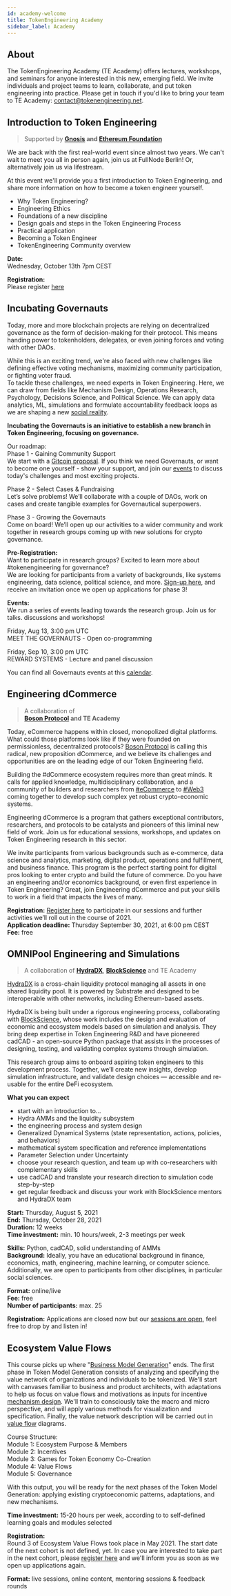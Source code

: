 ```yaml
---
id: academy-welcome
title: TokenEngineering Academy
sidebar_label: Academy
---
```

## About

The TokenEngineering Academy (TE Academy) offers lectures, workshops, and seminars for anyone interested in this new, emerging field. We invite individuals and project teams to learn, collaborate, and put token engineering into practice. Please get in touch if you'd like to bring your team to TE Academy: <contact@tokenengineering.net>. 

## Introduction to Token Engineering

> Supported by
> **[Gnosis](https://gnosis.io/) and [Ethereum Foundation](https://www.devcon.org/en/#road-to-devcon)**

We are back with the first real-world event since almost two years. We can't wait to meet you all in person again, join us at FullNode Berlin!
Or, alternatively join us via lifestream.

At this event we'll provide you a first introduction to Token Engineering, and share more information on how to become a token engineer yourself.

- Why Token Engineering?
- Engineering Ethics
- Foundations of a new discipline
- Design goals and steps in the Token Engineering Process
- Practical application
- Becoming a Token Engineer
- TokenEngineering Community overview
  
**Date:**  
Wednesday, October 13th 7pm CEST 

**Registration:**  
Please register [here](https://forms.gle/JvMQNFnNAFpqfrM18)

## Incubating Governauts

Today, more and more blockchain projects are relying on decentralized governance as the form of decision-making for their protocol. This means handing power to tokenholders, delegates, or even joining forces and voting with other DAOs.

While this is an exciting trend, we're also faced with new challenges like defining effective voting mechanisms, maximizing community participation, or fighting voter fraud.  
To tackle these challenges, we need experts in Token Engineering.
Here, we can draw from fields like Mechanism Design, Operations Research, Psychology, Decisions Science, and Political Science. We can apply data analytics, ML, simulations and formulate accountability feedback loops as we are shaping a new [social reality](https://medium.com/block-science/algorithms-as-policy-44e289d34a65). 

**Incubating the Governauts is an initiative to establish a new branch in Token Engineering, focusing on governance.** 

Our roadmap:  
Phase 1 - Gaining Community Support  
We start with a [Gitcoin proposal](https://gitcoin.co/grants/2978/incubating-governauts). If you think we need Governauts, or want to become one yourself - show your support, and join our [events](https://twitter.com/governancedao) to discuss today's challenges and most exciting projects.

Phase 2 - Select Cases & Fundraising  
Let’s solve problems! We’ll collaborate with a couple of DAOs, work on cases and create tangible examples for Governautical superpowers.

Phase 3 - Growing the Governauts  
Come on board! We’ll open up our activities to a wider community and work together in research groups coming up with new solutions for crypto governance.

**Pre-Registration:**  
Want to participate in research groups? Excited to learn more about #tokenengineering for governance?  
We are looking for participants from a variety of backgrounds, like systems engineering, data science, political science, and more.
[Sign-up here](https://forms.gle/zNNLdi8aUKystz3QA), and receive an invitation once we open up applications for phase 3!

**Events:**  
We run a series of events leading towards the research group. Join us for talks. discussions and workshops!  

Friday, Aug 13, 3:00 pm UTC  
MEET THE GOVERNAUTS - Open co-programming

Friday, Sep 10, 3:00 pm UTC  
REWARD SYSTEMS - Lecture and panel discussion

You can find all Governauts events at this [calendar](https://calendar.google.com/calendar/u/1?cid=Y19nYmU0Y2JwaWhqaHRybGRiamIwOWw2Mzdzb0Bncm91cC5jYWxlbmRhci5nb29nbGUuY29t).





## Engineering dCommerce

> A collaboration of  
> **[Boson Protocol](https://bosonprotocol.io) and TE Academy**

Today, eCommerce happens within closed, monopolized digital platforms. What could those platforms look like if they were founded on permissionless, decentralized protocols? [Boson Protocol](https://www.bosonprotocol.io) is calling this radical, new proposition dCommerce, and we believe its challenges and opportunities are on the leading edge of our Token Engineering field. 

Building the #dCommerce ecosystem requires more than great minds. It calls for applied knowledge, multidisciplinary collaboration, and a community of builders and researchers from [#eCommerce](https://twitter.com/hashtag/eCommerce?src=hashtag_click) to [#Web3](https://twitter.com/hashtag/Web3?src=hashtag_click) coming together to develop such complex yet robust crypto-economic systems.

Engineering dCommerce is a program that gathers exceptional contributors, researchers, and protocols to be catalysts and pioneers of this liminal new field of work. Join us for educational sessions, workshops, and updates on Token Engineering research in this sector.

We invite participants from various backgrounds such as e-commerce, data science and analytics, marketing, digital product, operations and fulfillment, and business finance. This program is the perfect starting point for digital pros looking to enter crypto and build the future of commerce.
Do you have an engineering and/or economics background, or even first experience in Token Engineering? Great, join Engineering dCommerce and put your skills to work in a field that impacts the lives of many.

**Registration:**
[Register here](https://forms.gle/g3L5WBLCRZLp7ezu8) to participate in our sessions and further activities we’ll roll out in the course of 2021.  
**Application deadline:** Thursday September 30, 2021, at 6:00 pm CEST  
**Fee:** free


## OMNIPool Engineering and Simulations

> A collaboration of 
> **[HydraDX](https://hydradx.io/)**, **[BlockScience](https://block.science/)** and TE Academy

[HydraDX](https://hydradx.io/) is a cross-chain liquidity protocol managing all assets in one shared liquidity pool. It is powered by Substrate and designed to be interoperable with other networks, including Ethereum-based assets.

HydraDX is being built under a rigorous engineering process, collaborating with [BlockScience](https://block.science/), whose work includes the design and evaluation of economic and ecosystem models based on simulation and analysis. They bring deep expertise in Token Engineering R&D and have pioneered cadCAD - an open-source Python package that assists in the processes of designing, testing, and validating complex systems through simulation.

This research group aims to onboard aspiring token engineers to this development process. Together, we’ll create new insights, develop simulation infrastructure, and validate design choices — accessible and re-usable for the entire DeFi ecosystem.

**What you can expect**
* start with an introduction to... 
* Hydra AMMs and the liquidity subsystem
* the engineering process and system design
* Generalized Dynamical Systems (state representation, actions, policies, and behaviors)
* mathematical system specification and reference implementations
* Parameter Selection under Uncertainty
* choose your research question, and team up with co-researchers with complementary skills
* use cadCAD and translate your research direction to simulation code step-by-step
* get regular feedback and discuss your work with BlockScience mentors and HydraDX team

**Start:** Thursday, August 5, 2021  
**End:** Thursday, October 28, 2021  
**Duration:** 12 weeks  
**Time investment:** min. 10 hours/week, 2-3 meetings per week 

**Skills:** Python, cadCAD, solid understanding of AMMs  
**Background:** Ideally, you have an educational background in finance, economics, math, engineering, machine learning, or computer science. Additionally, we are open to participants from other disciplines, in particular social sciences. 

**Format:** online/live  
**Fee:** free  
**Number of participants:** max. 25  

**Registration:** Applications are closed now but our [sessions are open](https://discord.gg/UEBQUmAg7q), feel free to drop by and listen in! 



## Ecosystem Value Flows

This course picks up where "[Business Model Generation](https://en.wikipedia.org/wiki/Business_Model_Canvas#cite_note-Osterwalder2010-3)" ends. The first phase in Token Model Generation consists of analyzing and specifying the value network of organizations and individuals to be tokenized. We'll start with canvases familiar to business and product architects, with adaptations to help us focus on value flows and motivations as inputs for incentive [mechanism design](https://en.wikipedia.org/wiki/Mechanism_design). We'll train to consciously take the macro and micro perspective, and will apply various methods for visualization and specification. Finally, the value network description will be carried out in [value flow](https://systemic2016.wordpress.com/system-dynamics-stock-and-flow-modelling/) diagrams.  

Course Structure:  
Module 1: Ecosystem Purpose & Members  
Module 2: Incentives  
Module 3: Games for Token Economy Co-Creation  
Module 4: Value Flows  
Module 5: Governance  

With this output, you will be ready for the next phases of the Token Model Generation: applying existing cryptoeconomic patterns, adaptations, and new mechanisms.  

**Time investment:** 15-20 hours per week, according to to self-defined learning goals and modules selected 

**Registration:**  
Round 3 of Ecosystem Value Flows took place in May 2021. The start date of the next cohort is not defined, yet.
In case you are interested to take part in the next cohort, please [register here](https://forms.gle/qPs7BCjh4tAADpfV7) and we'll inform you as soon as we open up applications again. 

**Format:** live sessions, online content, mentoring sessions & feedback rounds 




 





